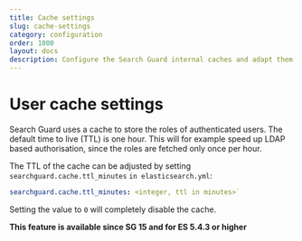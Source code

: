 ```yaml
---
title: Cache settings
slug: cache-settings
category: configuration
order: 1000
layout: docs
description: Configure the Search Guard internal caches and adapt them to your needs.
---
```

<!---
Copryight 2017 floragunn GmbH
-->
# User cache settings

Search Guard uses a cache to store the roles of authenticated users. The default time to live (TTL) is one hour. This will for example speed up LDAP based authorisation, since the roles are fetched only once per hour.

The TTL of the cache can be adjusted by setting `searchguard.cache.ttl_minutes` `in elasticsearch.yml`:

```yaml
searchguard.cache.ttl_minutes: <integer, ttl in minutes>`
```

Setting the value to `0` will completely disable the cache.

**This feature is available since SG 15 and for ES 5.4.3 or higher**
